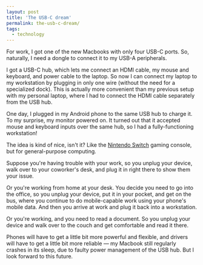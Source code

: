 ```yaml
---
layout: post
title: 'The USB-C dream'
permalink: the-usb-c-dream/
tags:
  - technology
---
```


For work, I got one of the new Macbooks with only four USB-C ports. So, naturally, I need a dongle to connect it to my USB-A peripherals.

I got a USB-C hub, which lets me connect an HDMI cable, my mouse and keyboard, and power cable to the laptop. So now I can connect my laptop to my workstation by plugging in only one wire (without the need for a specialized dock). This is actually more convenient than my previous setup with my personal laptop, where I had to connect the HDMI cable separately from the USB hub.

One day, I plugged in my Android phone to the same USB hub to charge it. To my surprise, my monitor powered on. It turned out that it accepted mouse and keyboard inputs over the same hub, so I had a fully-functioning workstation!

The idea is kind of nice, isn't it? Like the [Nintendo Switch](https://en.wikipedia.org/wiki/Nintendo_Switch) gaming console, but for general-purpose computing.

Suppose you're having trouble with your work, so you unplug your device, walk over to your coworker's desk, and plug it in right there to show them your issue.

Or you're working from home at your desk. You decide you need to go into the office, so you unplug your device, put it in your pocket, and get on the bus, where you continue to do mobile-capable work using your phone's mobile data. And then you arrive at work and plug it back into a workstation.

Or you're working, and you need to read a document. So you unplug your device and walk over to the couch and get comfortable and read it there.

Phones will have to get a little bit more powerful and flexible, and drivers will have to get a little bit more reliable — my Macbook still regularly crashes in its sleep, due to faulty power management of the USB hub. But I look forward to this future.
